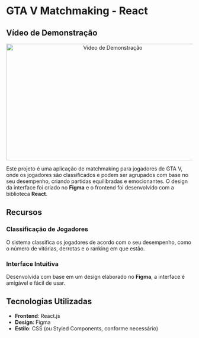 # GTA V Matchmaking - React

## Vídeo de Demonstração

<p align="center">
  <a href="https://youtu.be/ImfmCycZcY4">
    <img src="https://img.youtube.com/vi/ImfmCycZcY4/0.jpg" alt="Vídeo de Demonstração" width="560" height="315" />
  </a>
</p>

Este projeto é uma aplicação de matchmaking para jogadores de GTA V, onde os jogadores são classificados e podem ser agrupados com base no seu desempenho, criando partidas equilibradas e emocionantes. O design da interface foi criado no **Figma** e o frontend foi desenvolvido com a biblioteca **React**.

## Recursos

### Classificação de Jogadores
O sistema classifica os jogadores de acordo com o seu desempenho, como o número de vitórias, derrotas e o ranking em que estão.

### Interface Intuitiva
Desenvolvida com base em um design elaborado no **Figma**, a interface é amigável e fácil de usar.

## Tecnologias Utilizadas

- **Frontend**: React.js
- **Design**: Figma
- **Estilo**: CSS (ou Styled Components, conforme necessário)
